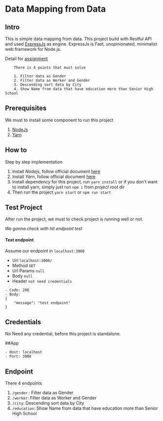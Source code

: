 # Data Mapping from Data

## Intro
This is simple data mapping from data. This project build with Restful API and used [ExpressJs](https://expressjs.com) as engine. ExpressJs is Fast, unopinionated, minimalist web framework for Node.js.

Detail for [assignment](assignment.docx)
```
    There is 4 points that must solve

    1. Filter data as Gender
    2. Filter data as Worker and Gender
    3. Descending sort data by City
    4. Show Name from data that have education more than Senior High School
```


## Prerequisites
We must to install some component to run this project
1. [NodeJs](https://nodejs.org/en/)
2. [Yarn](https://yarnpkg.com)

## How to
Step by step implementation
1. Install *Nodejs*, follow official document [here](https://nodejs.org/en/download/)
2. Install *Yarn*, follow official document [here](https://yarnpkg.com/getting-started/install)
3. Install dependency for this project, run `yarn install` or if you don't want to install yarn, simply just run `npm i` from *project root dir*
4. Then run the project `yarn start` or `npm run start`


## Test Project
After run the project, we must to check project is running well or not. 

*We gonna check with hit endpoint test*

#### Test endpoint
Assume our endpoint in `localhost:3000`
- Url `localhost:3000/`
- Method `GET`
- Url Params `null`
- Body `null`
- Header `not need credentials`
```
- Code: 200
- Body: 
{
    "message": "test endpoint"
}
```

## Credentials
No Need any credential, before this project is standalone.

##App
```
- Host: localhost
- Port: 3000
```

## Endpoint
There 4 endpoints
1. `/gender` : Filter data as Gender
2. `/worker`: Filter data as Worker and Gender
3. `/city`: Descending sort data by City
4. `/education`: Show Name from data that have education more than Senior High School



